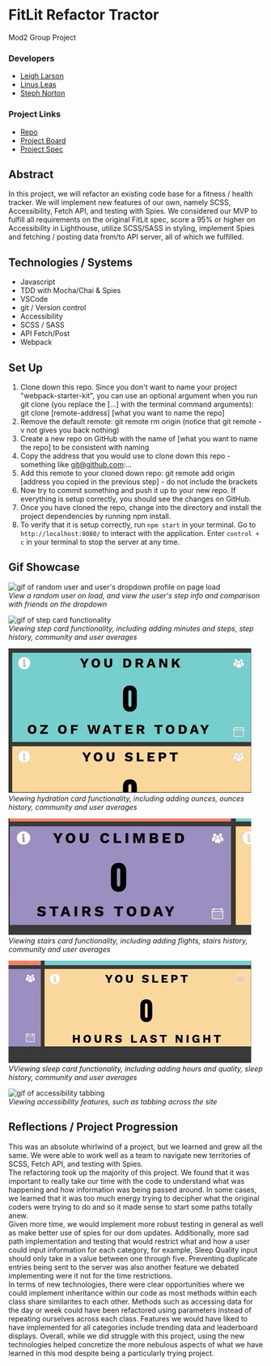 # FitLit Refactor Tractor 
Mod2 Group Project

### Developers
- [Leigh Larson](https://github.com/leighlars)
- [Linus Leas](https://github.com/Leasw144)
- [Steph Norton](https://github.com/NakiNorton)

### Project Links
- [Repo](https://github.com/NakiNorton/refactor-tractor-fitlitA)
- [Project Board](https://github.com/NakiNorton/refactor-tractor-fitlitA/projects)
- [Project Spec](https://frontend.turing.io/projects/module-2/refactor-tractor.html)

## Abstract 
In this project, we will refactor an existing code base for a fitness / health tracker. We will implement new features of our own, namely SCSS, Accessibility, Fetch API, and testing with Spies. We considered our MVP to fulfill all requirements on the original FitLit spec, score a 95% or higher on Accessibility in Lighthouse, utilize SCSS/SASS in styling, implement Spies and fetching / posting data from/to API server, all of which we fulfilled.   

## Technologies / Systems
- Javascript
- TDD with Mocha/Chai & Spies
- VSCode 
- git / Version control
- Accessibility 
- SCSS / SASS
- API Fetch/Post
- Webpack

## Set Up 

1. Clone down this repo. Since you don't want to name your project "webpack-starter-kit", you can use an optional argument when you run git clone (you replace the [...] with the terminal command arguments): git clone [remote-address] [what you want to name the repo]
2. Remove the default remote: git remote rm origin (notice that git remote -v not gives you back nothing)
3. Create a new repo on GitHub with the name of [what you want to name the repo] to be consistent with naming
4. Copy the address that you would use to clone down this repo - something like git@github.com:...
5. Add this remote to your cloned down repo: git remote add origin [address you copied in the previous step] - do not include the brackets
6. Now try to commit something and push it up to your new repo. If everything is setup correctly, you should see the changes on GitHub.
7. Once you have cloned the repo, change into the directory and install the project dependencies by running npm install.
8. To verify that it is setup correctly, run `npm start` in your terminal. Go to `http://localhost:8080/` to interact with the application. Enter `control + c` in your terminal to stop the server at any time.

## Gif Showcase

![gif of random user and user's dropdown profile on page load](./src/images/show-random.gif)</br>
*View a random user on load, and view the user's step info and comparison with friends on the dropdown*

![gif of step card functionality](./src/images/steps-demo.gif)</br>
*Viewing step card functionality, including adding minutes and steps, step history, community and user averages*

![gif of hydration card functionality](./src/images/hydro-demo.gif)</br>
*Viewing hydration card functionality, including adding ounces, ounces history, community and user averages*

![gif of stairs card functionality](./src/images/stairs-demo.gif)</br>
*Viewing stairs card functionality, including adding flights, stairs history, community and user averages*

![gif of sleep card functionality](./src/images/sleep-demo.gif)</br>
*VViewing sleep card functionality, including adding hours and quality, sleep history, community and user averages*

![gif of accessibility tabbing](./src/images/tabbing-demo.gif)</br>
*Viewing accessibility features, such as tabbing across the site*

## Reflections / Project Progression
This was an absolute whirlwind of a project, but we learned and grew all the same. We were able to work well as a team to navigate new territories of SCSS, Fetch API, and testing with Spies.</br>
The refactoring took up the majority of this project. We found that it was important to really take our time with the code to understand what was happening and how information was being passed around. In some cases, we learned that it was too much energy trying to decipher what the original coders were trying to do and so it made sense to start some paths totally anew.</br>
Given more time, we would implement more robust testing in general as well as make better use of spies for our dom updates. Additionally, more sad path implementation and testing that would restrict what and how a user could input information for each category, for example, Sleep Quality input should only take in a value between one through five. Preventing duplicate entries being sent to the server was also another feature we debated implementing were it not for the time restrictions.</br>
In terms of new technologies, there were clear opportunities where we could implement inheritance within our code as most methods within each class share similarites to each other. Methods such as accessing data for the day or week could have been refactored using parameters instead of repeating ourselves across each class. Features we would have liked to have implemented for all categories include trending data and leaderboard displays.
Overall, while we did struggle with this project, using the new technologies helped concretize the more nebulous aspects of what we have learned in this mod despite being a particularly trying project.




